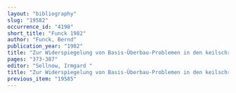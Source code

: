 ```yaml
---
layout: "bibliography"
slug: "19582"
occurrence_id: "4198"
short_title: "Funck 1982"
author: "Funck, Bernd"
publication_year: "1982"
title: "Zur Widerspiegelung von Basis-Überbau-Problemen in den keilschriftlichen Pfründentexten der Seleukidenzeit. Das Archiv des Dumqi-Anu"
pages: "373-387"
editor: "Sellnow, Irmgard "
title: "Zur Widerspiegelung von Basis-Überbau-Problemen in den keilschriftlichen Pfründentexten der Seleukidenzeit. Das Archiv des Dumqi-Anu"
previous_item: "19585"
---
```

